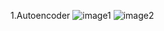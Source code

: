 1.Autoencoder
![image1](https://github.com/AKL-FIRE/DL_Tensorflow/tree/master/images/autoencoder_pre.jpg)
![image2](https://github.com/AKL-FIRE/DL_Tensorflow/tree/master/images/autoencoder_after.jpg)
